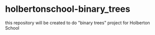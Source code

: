 # holbertonschool-binary_trees
this repository will be created to do "binary trees" project for Holberton School
